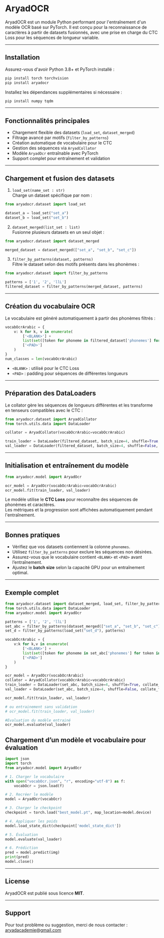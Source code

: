 # AryadOCR

AryadOCR est un module Python performant pour l'entraînement d'un modèle OCR basé sur PyTorch. 
Il est conçu pour la reconnaissance de caractères à partir de datasets fusionnés, 
avec une prise en charge du CTC Loss pour les séquences de longueur variable.

---

## Installation

Assurez-vous d'avoir Python 3.8+ et PyTorch installé :

```bash
pip install torch torchvision
pip install aryadocr
```

Installez les dépendances supplémentaires si nécessaire :

```bash
pip install numpy tqdm
```

---

## Fonctionnalités principales

- Chargement flexible des datasets (`load_set`, `dataset_merged`)
- Filtrage avancé par motifs (`filter_by_patterns`)
- Création automatique de vocabulaire pour le CTC
- Gestion des séquences via `AryadCollator`
- Modèle `AryadOcr` entraînable avec PyTorch
- Support complet pour entraînement et validation

---

## Chargement et fusion des datasets

1. `load_set(name_set : str)`  
   Charge un dataset spécifique par nom :

```python
from aryadocr.dataset import load_set

dataset_a = load_set("set_a")
dataset_b = load_set("set_b")
```

2. `dataset_merged(list_set : list)`  
   Fusionne plusieurs datasets en un seul objet :

```python
from aryadocr.dataset import dataset_merged

merged_dataset = dataset_merged(["set_a", "set_b", "set_c"])
```

3. `filter_by_patterns(dataset, patterns)`  
   Filtre le dataset selon des motifs présents dans les phonèmes :

```python
from aryadocr.dataset import filter_by_patterns

patterns = ['1', '2', 'llL']
filtered_dataset = filter_by_patterns(merged_dataset, patterns)
```

---

## Création du vocabulaire OCR

Le vocabulaire est généré automatiquement à partir des phonèmes filtrés :

```python
vocabOcrArabic = {
    v: k for k, v in enumerate(
        ['<BLANK>'] +
        list(set([token for phoneme in filtered_dataset['phonemes'] for token in phoneme.split('|')])) +
        ['<PAD>']
    )
}
num_classes = len(vocabOcrArabic)
```

- `<BLANK>` : utilisé pour le CTC Loss  
- `<PAD>` : padding pour séquences de différentes longueurs  

---

## Préparation des DataLoaders

Le collator gère les séquences de longueurs différentes et les transforme en tenseurs compatibles avec le CTC :

```python
from aryadocr.dataset import AryadCollator
from torch.utils.data import DataLoader

collator = AryadCollator(vocabOcrArabic=vocabOcrArabic)

train_loader = DataLoader(filtered_dataset, batch_size=4, shuffle=True, collate_fn=collator)
val_loader = DataLoader(filtered_dataset, batch_size=4, shuffle=False, collate_fn=collator)
```

---

## Initialisation et entraînement du modèle

```python
from aryadocr.model import AryadOcr

ocr_model = AryadOcr(vocabOcrArabic=vocabOcrArabic)
ocr_model.fit(train_loader, val_loader)
```

Le modèle utilise le **CTC Loss** pour reconnaître des séquences de phonèmes et caractères.  
Les métriques et la progression sont affichées automatiquement pendant l'entraînement.

---

## Bonnes pratiques

- Vérifiez que vos datasets contiennent la colonne `phonemes`.  
- Utilisez `filter_by_patterns` pour exclure les séquences non désirées.  
- Assurez-vous que le vocabulaire contient `<BLANK>` et `<PAD>` avant l’entraînement.  
- Ajustez le **batch size** selon la capacité GPU pour un entraînement optimal.  

---

## Exemple complet

```python
from aryadocr.dataset import dataset_merged, load_set, filter_by_patterns, AryadCollator
from torch.utils.data import DataLoader
from aryadocr.model import AryadOcr

patterns = ['1', '2', 'llL']
set_abc = filter_by_patterns(dataset_merged(["set_a", "set_b", "set_c"]), patterns)
set_d = filter_by_patterns(load_set("set_d"), patterns)

vocabOcrArabic = {
    v:k for k,v in enumerate(
        ['<BLANK>'] + 
        list(set([token for phoneme in set_abc['phonemes'] for token in phoneme.split('|')])) + 
        ['<PAD>']
    )
}

ocr_model = AryadOcr(vocabOcrArabic)
collator = AryadCollator(vocabOcrArabic=vocabOcrArabic)
train_loader = DataLoader(set_abc, batch_size=4, shuffle=True, collate_fn=collator)
val_loader = DataLoader(set_abc, batch_size=4, shuffle=False, collate_fn=collator)

ocr_model.fit(train_loader, val_loader)

# ou entrainement sans validation
# ocr_model.fit(train_loader, val_loader)

#Evaluation du modèle entrainé
ocr_model.evaluate(val_loader)
```

## Chargement d’un modèle et vocabulaire pour évaluation
```python
import json
import torch
from aryadocr.model import AryadOcr

# 1. Charger le vocabulaire
with open("vocabOcr.json", "r", encoding="utf-8") as f:
    vocabOcr = json.load(f)

# 2. Recréer le modèle
model = AryadOcr(vocabOcr)

# 3. Charger le checkpoint
checkpoint = torch.load("best_model.pt", map_location=model.device)

# 4. Appliquer les poids
model.load_state_dict(checkpoint['model_state_dict'])

# 5. Évaluation
model.evaluate(val_loader)

# 6. Prédiction
pred = model.predict(img)
print(pred)
model.close()
```
---

## License

AryadOCR est publié sous licence **MIT**.  

---

## Support

Pour tout problème ou suggestion, merci de nous contacter : aryadacademie@gmail.com
